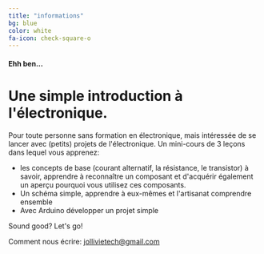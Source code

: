 ```yaml
---
title: "informations"
bg: blue
color: white
fa-icon: check-square-o
---
```


#### Ehh ben...

# Une simple introduction à l'électronique.

Pour toute personne sans formation en électronique, mais intéressée de se lancer avec (petits) projets de l'électronique. Un mini-cours de 3 leçons dans lequel vous apprenez:

- les concepts de base (courant alternatif, la résistance, le transistor) à savoir, apprendre à reconnaître un composant et d'acquérir également un aperçu pourquoi vous utilisez ces composants.
- Un schéma simple, apprendre à eux-mêmes et l'artisanat comprendre ensemble
- Avec Arduino développer un projet simple


Sound good? Let's go!

Comment nous écrire: jollivietech@gmail.com

